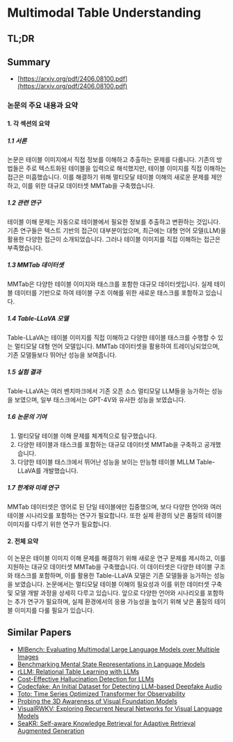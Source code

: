 # Multimodal Table Understanding
## TL;DR
## Summary
- [https://arxiv.org/pdf/2406.08100.pdf](https://arxiv.org/pdf/2406.08100.pdf)

### 논문의 주요 내용과 요약

#### 1. 각 섹션의 요약

##### 1.1 서론
논문은 테이블 이미지에서 직접 정보를 이해하고 추출하는 문제를 다룹니다. 기존의 방법들은 주로 텍스트화된 테이블을 입력으로 해석했지만, 테이블 이미지를 직접 이해하는 접근은 미흡했습니다. 이를 해결하기 위해 멀티모달 테이블 이해의 새로운 문제를 제안하고, 이를 위한 대규모 데이터셋 MMTab을 구축했습니다.

##### 1.2 관련 연구
테이블 이해 문제는 자동으로 테이블에서 필요한 정보를 추출하고 변환하는 것입니다. 기존 연구들은 텍스트 기반의 접근이 대부분이었으며, 최근에는 대형 언어 모델(LLM)을 활용한 다양한 접근이 소개되었습니다. 그러나 테이블 이미지를 직접 이해하는 접근은 부족했습니다.

##### 1.3 MMTab 데이터셋
MMTab은 다양한 테이블 이미지와 태스크를 포함한 대규모 데이터셋입니다. 실제 테이블 데이터를 기반으로 하여 테이블 구조 이해를 위한 새로운 태스크를 포함하고 있습니다.

##### 1.4 Table-LLaVA 모델
Table-LLaVA는 테이블 이미지를 직접 이해하고 다양한 테이블 태스크를 수행할 수 있는 멀티모달 대형 언어 모델입니다. MMTab 데이터셋을 활용하여 트레이닝되었으며, 기존 모델들보다 뛰어난 성능을 보여줍니다.

##### 1.5 실험 결과
Table-LLaVA는 여러 벤치마크에서 기존 오픈 소스 멀티모달 LLM들을 능가하는 성능을 보였으며, 일부 태스크에서는 GPT-4V와 유사한 성능을 보였습니다.

##### 1.6 논문의 기여
1. 멀티모달 테이블 이해 문제를 체계적으로 탐구했습니다.
2. 다양한 테이블과 태스크를 포함하는 대규모 데이터셋 MMTab을 구축하고 공개했습니다.
3. 다양한 테이블 태스크에서 뛰어난 성능을 보이는 만능형 테이블 MLLM Table-LLaVA를 개발했습니다.

##### 1.7 한계와 미래 연구
MMTab 데이터셋은 영어로 된 단일 테이블에만 집중했으며, 보다 다양한 언어와 여러 테이블 시나리오를 포함하는 연구가 필요합니다. 또한 실제 환경의 낮은 품질의 테이블 이미지를 다루기 위한 연구가 필요합니다.

#### 2. 전체 요약

이 논문은 테이블 이미지 이해 문제를 해결하기 위해 새로운 연구 문제를 제시하고, 이를 지원하는 대규모 데이터셋 MMTab을 구축했습니다. 이 데이터셋은 다양한 테이블 구조와 태스크를 포함하며, 이를 활용한 Table-LLaVA 모델은 기존 모델들을 능가하는 성능을 보였습니다. 논문에서는 멀티모달 테이블 이해의 필요성과 이를 위한 데이터셋 구축 및 모델 개발 과정을 상세히 다루고 있습니다. 앞으로 다양한 언어와 시나리오를 포함하는 추가 연구가 필요하며, 실제 환경에서의 응용 가능성을 높이기 위해 낮은 품질의 테이블 이미지를 다룰 필요가 있습니다.

## Similar Papers
- [MIBench: Evaluating Multimodal Large Language Models over Multiple Images](2407.15272.md)
- [Benchmarking Mental State Representations in Language Models](2406.17513.md)
- [rLLM: Relational Table Learning with LLMs](2407.20157.md)
- [Cost-Effective Hallucination Detection for LLMs](2407.21424.md)
- [Codecfake: An Initial Dataset for Detecting LLM-based Deepfake Audio](2406.08112.md)
- [Toto: Time Series Optimized Transformer for Observability](2407.07874.md)
- [Probing the 3D Awareness of Visual Foundation Models](2404.08636.md)
- [VisualRWKV: Exploring Recurrent Neural Networks for Visual Language Models](2406.13362.md)
- [SeaKR: Self-aware Knowledge Retrieval for Adaptive Retrieval Augmented Generation](2406.19215.md)
